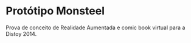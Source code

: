 # Protótipo Monsteel

Prova de conceito de Realidade Aumentada e comic book virtual para a Distoy 2014.